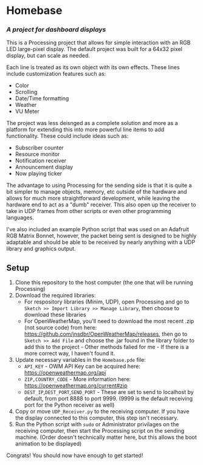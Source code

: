 # Homebase

### ***A project for dashboard displays***

This is a Processing project that allows for simple interaction with an RGB LED large-pixel display. The default project was built for a 64x32 pixel display, but can scale as needed.

Each line is treated as its own object with its own effects. These lines include customization features such as:
- Color
- Scrolling
- Date/Time formatting
- Weather
- VU Meter

The project was less deisnged as a complete solution and more as a platform for extending this into more powerful line items to add functionality. These could include ideas such as:
- Subscriber counter
- Resource monitor
- Notification receiver
- Announcement display
- Now playing ticker

The advantage to using Processing for the sending side is that it is quite a bit simpler to manage objects, memory, etc outside of the hardware and allows for much more straightforward development, while leaving the hardware end to act as a "dumb" receiver. This also open up the receiver to take in UDP frames from other scripts or even other programming languages.

I've also included an example Python script that was used on an Adafruit RGB Matrix Bonnet, however, the packet being sent is designed to be highly adaptable and should be able to be received by nearly anything with a UDP library and graphics output.

## Setup

1. Clone this repository to the host computer (the one that will be running Processing)
2. Download the required libraries:
    - For respository libraries (Minim, UDP), open Processing and go to `Sketch >> Import Library >> Manage Library`, then choose to download these libraries
    - For OpenWeatherMap, you'll need to download the most recent .zip (not source code) from here: https://github.com/jnsdbr/OpenWeatherMap/releases, then go to `Sketch >> Add File` and choose the .jar found in the library folder to add this to the project - Other methods falied for me - If there is a more correct way, I haven't found it.
3. Update necessary variables in the `Homebase.pde` file:
    - `API_KEY` - OWM API Key can be acquired here: https://openweathermap.org/api
    - `ZIP,COUNTRY_CODE` - More information here: https://openweathermap.org/current#zip
    - `DEST_IP`,`DEST_PORT`,`SEND_PORT` - These are set to send to localhost by default, from port 8888 to port 9999. (9999 is the default receiving port for the Python receiver as well)
4. Copy or move `UDP_Receiver.py` to the receiving computer. If you have the display connected to this computer, this step isn't necessary.
5. Run the Python script with `sudo` or Administrator privilages on the receiving computer, then start the Processing script on the sending machine. (Order doesn't technically matter here, but this allows the boot animation to be displayed)

Congrats! You should now have enough to get started!